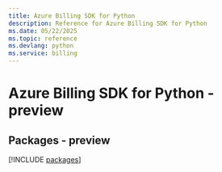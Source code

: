 ```yaml
---
title: Azure Billing SDK for Python
description: Reference for Azure Billing SDK for Python
ms.date: 05/22/2025
ms.topic: reference
ms.devlang: python
ms.service: billing
---
```

# Azure Billing SDK for Python - preview
## Packages - preview
[!INCLUDE [packages](billing-index.md)]